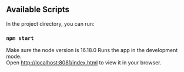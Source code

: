 ## Available Scripts

In the project directory, you can run:

### `npm start`
Make sure the node version is 16.18.0
Runs the app in the development mode.\
Open [http://localhost:8081/index.html](http://localhost:8081/index.html
) to view it in your browser.
